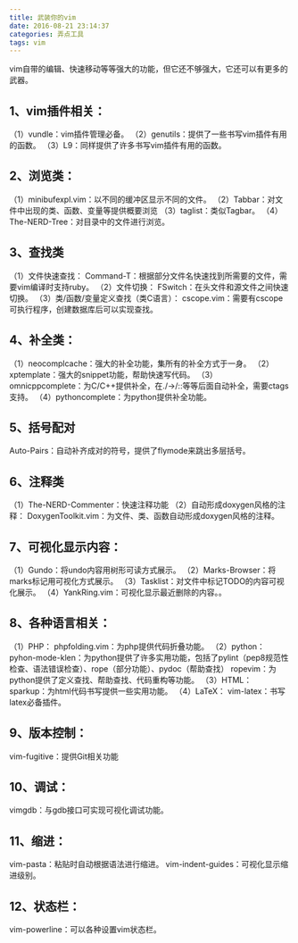 ```yaml
---
title: 武装你的vim
date: 2016-08-21 23:14:37
categories: 弄点工具
tags: vim
---
```


vim自带的编辑、快速移动等等强大的功能，但它还不够强大，它还可以有更多的武器。

## 1、vim插件相关：
（1）vundle：vim插件管理必备。
（2）genutils：提供了一些书写vim插件有用的函数。
（3）L9：同样提供了许多书写vim插件有用的函数。

<!-- more -->

## 2、浏览类：
（1）minibufexpl.vim：以不同的缓冲区显示不同的文件。
（2）Tabbar：对文件中出现的类、函数、变量等提供概要浏览
（3）taglist：类似Tagbar。
（4）The-NERD-Tree：对目录中的文件进行浏览。

## 3、查找类
（1）文件快速查找：
Command-T：根据部分文件名快速找到所需要的文件，需要vim编译时支持ruby。
（2）文件切换：
FSwitch：在头文件和源文件之间快速切换。
（3）类/函数/变量定义查找（类C语言）：
cscope.vim：需要有cscope可执行程序，创建数据库后可以实现查找。

## 4、补全类：
（1）neocomplcache：强大的补全功能，集所有的补全方式于一身。
（2）xptemplate：强大的snippet功能，帮助快速写代码。
（3）omnicppcomplete：为C/C++提供补全，在./->/::等等后面自动补全，需要ctags支持。
（4）pythoncomplete：为python提供补全功能。

## 5、括号配对
Auto-Pairs：自动补齐成对的符号，提供了flymode来跳出多层括号。

## 6、注释类
（1）The-NERD-Commenter：快速注释功能
（2）自动形成doxygen风格的注释：
DoxygenToolkit.vim：为文件、类、函数自动形成doxygen风格的注释。

## 7、可视化显示内容：
（1）Gundo：将undo内容用树形可读方式展示。
（2）Marks-Browser：将marks标记用可视化方式展示。
（3）Tasklist：对文件中标记TODO的内容可视化展示。
（4）YankRing.vim：可视化显示最近删除的内容。。

## 8、各种语言相关：
（1）PHP：
phpfolding.vim：为php提供代码折叠功能。
（2）python：
pyhon-mode-klen：为python提供了许多实用功能，包括了pylint（pep8规范性检查、语法错误检查）、rope（部分功能）、pydoc（帮助查找）
ropevim：为python提供了定义查找、帮助查找、代码重构等功能。
（3）HTML：
sparkup：为html代码书写提供一些实用功能。
（4）LaTeX：
vim-latex：书写latex必备插件。

## 9、版本控制：
vim-fugitive：提供Git相关功能

## 10、调试：
vimgdb：与gdb接口可实现可视化调试功能。

## 11、缩进：
vim-pasta：粘贴时自动根据语法进行缩进。
vim-indent-guides：可视化显示缩进级别。

## 12、状态栏：
vim-powerline：可以各种设置vim状态栏。
